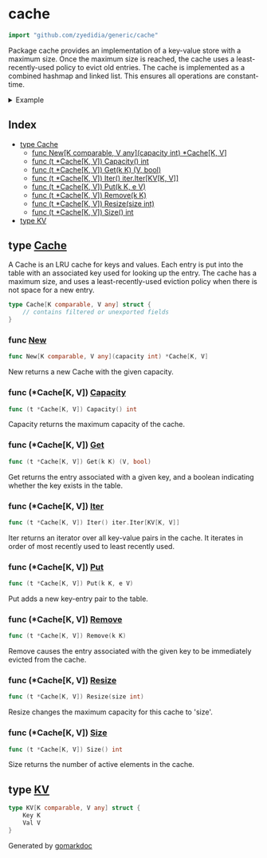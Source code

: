 <!-- Code generated by gomarkdoc. DO NOT EDIT -->

# cache

```go
import "github.com/zyedidia/generic/cache"
```

Package cache provides an implementation of a key\-value store with a maximum size\. Once the maximum size is reached\, the cache uses a least\-recently\-used policy to evict old entries\. The cache is implemented as a combined hashmap and linked list\. This ensures all operations are constant\-time\.

<details><summary>Example</summary>
<p>

```go
package main

import (
	"fmt"
	"github.com/zyedidia/generic/cache"
)

func main() {
	c := cache.New[int, int](2)

	c.Put(42, 42)
	c.Put(10, 10)
	c.Get(42)
	c.Put(0, 0) // evicts 10

	c.Iter().For(func(kv cache.KV[int, int]) {
		fmt.Println(kv.Key)
	})
}
```

#### Output

```
0
42
```

</p>
</details>

## Index

- [type Cache](<#type-cache>)
  - [func New[K comparable, V any](capacity int) *Cache[K, V]](<#func-new>)
  - [func (t *Cache[K, V]) Capacity() int](<#func-cachek-v-capacity>)
  - [func (t *Cache[K, V]) Get(k K) (V, bool)](<#func-cachek-v-get>)
  - [func (t *Cache[K, V]) Iter() iter.Iter[KV[K, V]]](<#func-cachek-v-iter>)
  - [func (t *Cache[K, V]) Put(k K, e V)](<#func-cachek-v-put>)
  - [func (t *Cache[K, V]) Remove(k K)](<#func-cachek-v-remove>)
  - [func (t *Cache[K, V]) Resize(size int)](<#func-cachek-v-resize>)
  - [func (t *Cache[K, V]) Size() int](<#func-cachek-v-size>)
- [type KV](<#type-kv>)


## type [Cache](<https://github.com/zyedidia/generic/blob/master/cache/cache.go#L16-L21>)

A Cache is an LRU cache for keys and values\. Each entry is put into the table with an associated key used for looking up the entry\. The cache has a maximum size\, and uses a least\-recently\-used eviction policy when there is not space for a new entry\.

```go
type Cache[K comparable, V any] struct {
    // contains filtered or unexported fields
}
```

### func [New](<https://github.com/zyedidia/generic/blob/master/cache/cache.go#L29>)

```go
func New[K comparable, V any](capacity int) *Cache[K, V]
```

New returns a new Cache with the given capacity\.

### func \(\*Cache\[K\, V\]\) [Capacity](<https://github.com/zyedidia/generic/blob/master/cache/cache.go#L112>)

```go
func (t *Cache[K, V]) Capacity() int
```

Capacity returns the maximum capacity of the cache\.

### func \(\*Cache\[K\, V\]\) [Get](<https://github.com/zyedidia/generic/blob/master/cache/cache.go#L40>)

```go
func (t *Cache[K, V]) Get(k K) (V, bool)
```

Get returns the entry associated with a given key\, and a boolean indicating whether the key exists in the table\.

### func \(\*Cache\[K\, V\]\) [Iter](<https://github.com/zyedidia/generic/blob/master/cache/cache.go#L118>)

```go
func (t *Cache[K, V]) Iter() iter.Iter[KV[K, V]]
```

Iter returns an iterator over all key\-value pairs in the cache\. It iterates in order of most recently used to least recently used\.

### func \(\*Cache\[K\, V\]\) [Put](<https://github.com/zyedidia/generic/blob/master/cache/cache.go#L51>)

```go
func (t *Cache[K, V]) Put(k K, e V)
```

Put adds a new key\-entry pair to the table\.

### func \(\*Cache\[K\, V\]\) [Remove](<https://github.com/zyedidia/generic/blob/master/cache/cache.go#L82>)

```go
func (t *Cache[K, V]) Remove(k K)
```

Remove causes the entry associated with the given key to be immediately evicted from the cache\.

### func \(\*Cache\[K\, V\]\) [Resize](<https://github.com/zyedidia/generic/blob/master/cache/cache.go#L91>)

```go
func (t *Cache[K, V]) Resize(size int)
```

Resize changes the maximum capacity for this cache to 'size'\.

### func \(\*Cache\[K\, V\]\) [Size](<https://github.com/zyedidia/generic/blob/master/cache/cache.go#L107>)

```go
func (t *Cache[K, V]) Size() int
```

Size returns the number of active elements in the cache\.

## type [KV](<https://github.com/zyedidia/generic/blob/master/cache/cache.go#L23-L26>)

```go
type KV[K comparable, V any] struct {
    Key K
    Val V
}
```



Generated by [gomarkdoc](<https://github.com/princjef/gomarkdoc>)
